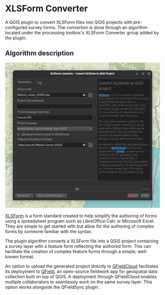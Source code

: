 # XLSForm Converter

A QGIS plugin to convert XLSForm files into QGIS projects with pre-configured
survey forms. The convertion is done through an algorithm located under the
processing toolbox's XLSForm Converter group added by the plugin.

## Algorithm description

![Algorithm screenshot](screenshots/algorithm_dialog.jpg)

[XLSForm](https://xlsform.org/en/) is a form standard created to help simplify
the authoring of forms using a spreadsheet program such as LibreOffice Calc
or Microsoft Excel. They are simple to get started with but allow for the
authoring of complex forms by someone familiar with the syntax.

The plugin algorithm converts a XLSForm file into a QGIS project containing
a survey layer with a feature form reflecting the authored form. This can
facilitate the creation of complex feature forms through a simple,
well-known format.

An option to upload the generated project directly to [QFieldCloud](https://qfield.cloud)
facilitates its deployment to [QField](https://qfield.org/), an open-source
fieldwork app for geospatial data collection built on top of QGIS. A deployment
through QFieldCloud enables multiple collaborators to seamlessly work on the
same survey layer. This option works alongside the QFieldSync plugin.

